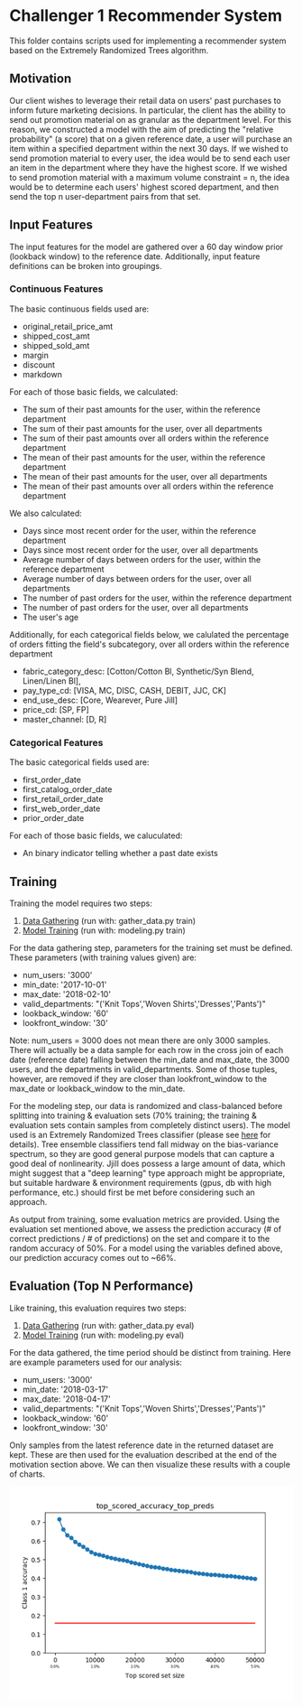 # Challenger 1 Recommender System

This folder contains scripts used for implementing a recommender system based on the Extremely Randomized Trees algorithm.

## Motivation

Our client wishes to leverage their retail data on users' past purchases to inform future marketing decisions. In particular, the client has the ability to send out promotion material on as granular as the department level. For this reason, we constructed a model with the aim of predicting the "relative probability" (a score) that on a given reference date, a user will purchase an item within a specified department within the next 30 days. If we wished to send promotion material to every user, the idea would be to send each user an item in the department where they have the highest score. If we wished to send promotion material with a maximum volume constraint = n, the idea would be to determine each users' highest scored department, and then send the top n user-department pairs from that set.

## Input Features

The input features for the model are gathered over a 60 day window prior (lookback window) to the reference date. Additionally, input feature definitions can be broken into groupings.

### Continuous Features
The basic continuous fields used are: 
 - original_retail_price_amt
 - shipped_cost_amt
 - shipped_sold_amt
 - margin
 - discount
 - markdown

For each of those basic fields, we calculated:
 - The sum of their past amounts for the user, within the reference department
 - The sum of their past amounts for the user, over all departments
 - The sum of their past amounts over all orders within the reference department
 - The mean of their past amounts for the user, within the reference department
 - The mean of their past amounts for the user, over all departments
 - The mean of their past amounts over all orders within the reference department

We also calculated:
 - Days since most recent order for the user, within the reference department
 - Days since most recent order for the user, over all departments
 - Average number of days between orders for the user, within the reference department
 - Average number of days between orders for the user, over all departments
 - The number of past orders for the user, within the reference department
 - The number of past orders for the user, over all departments
 - The user's age

Additionally, for each categorical fields below, we calulated the percentage of orders fitting the field's subcategory, over all orders within the reference department 
 - fabric_category_desc: [Cotton/Cotton Bl, Synthetic/Syn Blend, Linen/Linen Bl],
 - pay_type_cd: [VISA, MC, DISC, CASH, DEBIT, JJC, CK]
 - end_use_desc: [Core, Wearever, Pure Jill]
 - price_cd: [SP, FP]
 - master_channel: [D, R]

### Categorical Features
The basic categorical fields used are: 
 - first_order_date
 - first_catalog_order_date
 - first_retail_order_date
 - first_web_order_date
 - prior_order_date

For each of those basic fields, we caluculated:
 - An binary indicator telling whether a past date exists

## Training
Training the model requires two steps:

 1) [Data Gathering](https://github.com/alexander-pan/Ecommerce/blob/master/scripts/Challenger_1/gather_data.py) (run with: gather_data.py train)
 2) [Model Training](https://github.com/alexander-pan/Ecommerce/blob/master/scripts/Challenger_1/modeling.py) (run with: modeling.py train)

For the data gathering step, parameters for the training set must be defined. These parameters (with training values given) are:
 - num_users: '3000'
 - min_date: '2017-10-01'
 - max_date: '2018-02-10'
 - valid_departments: "('Knit Tops','Woven Shirts','Dresses','Pants')"
 - lookback_window: '60'
 - lookfront_window: '30'

Note: num_users = 3000 does not mean there are only 3000 samples. There will actually be a data sample for each row in the cross join of each date (reference date) falling between the min_date and max_date, the 3000 users, and the departments in valid_departments. Some of those tuples, however, are removed if they are closer than lookfront_window to the max_date or lookback_window to the min_date.

For the modeling step, our data is randomized and class-balanced before splitting into training & evaluation sets (70% training; the training & evaluation sets contain samples from completely distinct users). The model used is an Extremely Randomized Trees classifier (please see [here](http://scikit-learn.org/stable/modules/ensemble.html#forest) for details). Tree ensemble classifiers tend fall midway on the bias-variance spectrum, so they are good general purpose models that can capture a good deal of nonlinearity. Jjill does possess a large amount of data, which might suggest that a "deep learning" type approach might be appropriate, but suitable hardware & environment requirements (gpus, db with high performance, etc.) should first be met before considering such an approach. 

As output from training, some evaluation metrics are provided. Using the evaluation set mentioned above, we assess the prediction accuracy (# of correct predictions / # of predictions) on the set and compare it to the random accuracy of 50%. For a model using the variables defined above, our prediction accuracy comes out to ~66%. 
 
## Evaluation (Top N Performance)
Like training, this evaluation requires two steps: 

 1) [Data Gathering](https://github.com/alexander-pan/Ecommerce/blob/master/scripts/Challenger_1/gather_data.py) (run with: gather_data.py eval)
 2) [Model Training](https://github.com/alexander-pan/Ecommerce/blob/master/scripts/Challenger_1/modeling.py) (run with: modeling.py eval)

For the data gathered, the time period should be distinct from training. Here are example parameters used for our analysis:
 - num_users: '3000'
 - min_date: '2018-03-17'
 - max_date: '2018-04-17'
 - valid_departments: "('Knit Tops','Woven Shirts','Dresses','Pants')"
 - lookback_window: '60'
 - lookfront_window: '30'

Only samples from the latest reference date in the returned dataset are kept. These are then used for the evaluation described at the end of the motivation section above. We can then visualize these results with a couple of charts.

![Top scored accuracy top preds](https://github.com/alexander-pan/Ecommerce/blob/master/scripts/Challenger_1/top_scored_accuracy_top_preds.png)